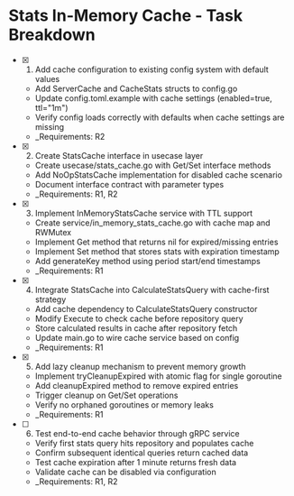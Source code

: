 # Stats In-Memory Cache - Task Breakdown

- [x] 1. Add cache configuration to existing config system with default values
  - Add ServerCache and CacheStats structs to config.go
  - Update config.toml.example with cache settings (enabled=true, ttl="1m")
  - Verify config loads correctly with defaults when cache settings are missing
  - _Requirements: R2

- [x] 2. Create StatsCache interface in usecase layer
  - Create usecase/stats_cache.go with Get/Set interface methods
  - Add NoOpStatsCache implementation for disabled cache scenario
  - Document interface contract with parameter types
  - _Requirements: R1, R2

- [x] 3. Implement InMemoryStatsCache service with TTL support
  - Create service/in_memory_stats_cache.go with cache map and RWMutex
  - Implement Get method that returns nil for expired/missing entries
  - Implement Set method that stores stats with expiration timestamp
  - Add generateKey method using period start/end timestamps
  - _Requirements: R1

- [x] 4. Integrate StatsCache into CalculateStatsQuery with cache-first strategy
  - Add cache dependency to CalculateStatsQuery constructor
  - Modify Execute to check cache before repository query
  - Store calculated results in cache after repository fetch
  - Update main.go to wire cache service based on config
  - _Requirements: R1

- [x] 5. Add lazy cleanup mechanism to prevent memory growth
  - Implement tryCleanupExpired with atomic flag for single goroutine
  - Add cleanupExpired method to remove expired entries
  - Trigger cleanup on Get/Set operations
  - Verify no orphaned goroutines or memory leaks
  - _Requirements: R1

- [ ] 6. Test end-to-end cache behavior through gRPC service
  - Verify first stats query hits repository and populates cache
  - Confirm subsequent identical queries return cached data
  - Test cache expiration after 1 minute returns fresh data
  - Validate cache can be disabled via configuration
  - _Requirements: R1, R2